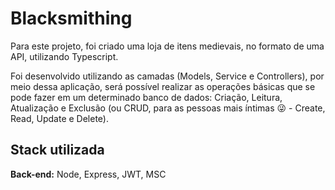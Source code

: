 
# Blacksmithing

Para este projeto, foi criado uma loja de itens medievais, no formato de uma API, utilizando Typescript.

Foi desenvolvido utilizando as camadas (Models, Service e Controllers), por meio dessa aplicação, será possível realizar as operações básicas que se pode fazer em um determinado banco de dados: Criação, Leitura, Atualização e Exclusão (ou CRUD, para as pessoas mais íntimas 😜 - Create, Read, Update e Delete).


## Stack utilizada

**Back-end:** Node, Express, JWT, MSC

